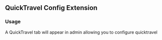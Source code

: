 ## QuickTravel Config Extension ##

### Usage ###

A QuickTravel tab will appear in admin allowing you to configure quicktravel

